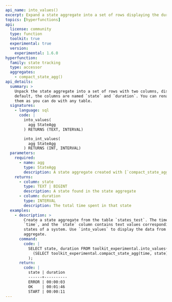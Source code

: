 ```yaml
---
api_name: into_values()
excerpt: Expand a state aggregate into a set of rows displaying the duration of each state
topics: [hyperfunctions]
api:
  license: community
  type: function
  toolkit: true
  experimental: true
  version:
    experimental: 1.6.0
hyperfunction:
  family: state tracking
  type: accessor
  aggregates:
    - compact_state_agg()
api_details:
  summary: >
    Unpack the state aggregate into a set of rows with two columns, displaying the duration of each state. By
    default, the columns are named `state` and `duration`. You can rename
    them as you can do with any table.
  signatures:
    - language: sql
      code: |
        into_values(
          agg StateAgg
        ) RETURNS (TEXT, INTERVAL)

        into_int_values(
          agg StateAgg
        ) RETURNS (INT, INTERVAL)
  parameters:
    required:
      - name: agg
        type: StateAgg
        description: A state aggregate created with [`compact_state_agg`](#compact_state_agg)
    returns:
      - column: state
        type: TEXT | BIGINT
        description: A state found in the state aggregate
      - column: duration
        type: INTERVAL
        description: The total time spent in that state
  examples:
    - description: >
        Create a state aggregate from the table `states_test`. The time column is named
        `time`, and the `state` column contains text values corresponding to different
        states of a system. Use `into_values` to display the data from the state
        aggregate.
      command:
        code: |
          SELECT state, duration FROM toolkit_experimental.into_values(
            (SELECT toolkit_experimental.compact_state_agg(time, state) FROM states_test)
          );
      return:
        code: |
          state | duration
          ------+----------
          ERROR | 00:00:03
          OK    | 00:01:46
          START | 00:00:11
---
```



